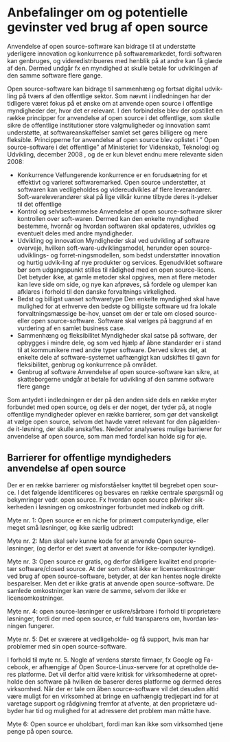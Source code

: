 # Anbefalinger om og potentielle gevinster ved brug af open source

Anvendelse af open source-software kan bidrage til at understøtte yderligere innovation og konkurrence på softwaremarkedet, fordi softwaren kan genbruges, og videredistribueres med henblik på at andre kan få glæde af den. Dermed undgår fx en myndighed at skulle betale for udviklingen af den samme software flere gange.

Open source-software kan bidrage til sammenhæng og fortsat digital udvik-ling på tværs af den offentlige sektor. Som nævnt i indledningen har der tidligere været fokus på et ønske om at anvende open source i offentlige myndigheder der, hvor det er relevant. I den forbindelse blev der opstillet en række principper for anvendelse af open source i det offentlige, som skulle sikre de offentlige institutioner store valgmuligheder og innovation samt understøtte, at softwareanskaffelser samlet set gøres billigere og mere fleksible. Principperne for anvendelse af open source blev oplistet i ” Open source-software i det offentlige” af Ministeriet for Videnskab, Teknologi og Udvikling, december 2008 , og de er kun blevet endnu mere relevante siden 2008: 

  * Konkurrence
    Velfungerende konkurrence er en forudsætning for et effektivt og varieret softwaremarked. Open source understøtter, at softwaren kan vedligeholdes og videreudvikles af flere leverandører. Soft-wareleverandører skal på lige vilkår kunne tilbyde deres it-ydelser til det offentlige
  * Kontrol og selvbestemmelse
    Anvendelse af open source-software sikrer kontrollen over soft-waren. Dermed kan den enkelte myndighed bestemme, hvornår og hvordan softwaren skal opdateres, udvikles og eventuelt deles med andre myndigheder.
  * Udvikling og innovation
    Myndigheder skal ved udvikling af software overveje, hvilken soft-ware-udviklingsmodel, herunder open source-udviklings- og forret-ningsmodellen, som bedst understøtter innovation og hurtig udvik-ling af nye produkter og services. Egenudviklet software bør som udgangspunkt stilles til rådighed med en open source-licens. Det betyder ikke, at gamle metoder skal opgives, men at flere metoder kan leve side om side, og nye kan afprøves, så fordele og ulemper kan afklares i forhold til den danske forvaltnings virkelighed.
  * Bedst og billigst uanset softwaretype
    Den enkelte myndighed skal have mulighed for at erhverve den bedste og billigste software ud fra lokale forvaltningsmæssige be-hov, uanset om der er tale om closed source- eller open source-software. Software skal vælges på baggrund af en vurdering af en samlet business case.
  * Sammenhæng og fleksibilitet
    Myndigheder skal satse på software, der opbygges i mindre dele, og som ved hjælp af åbne standarder er i stand til at kommunikere med andre typer software. Derved sikres det, at enkelte dele af software-systemet uafhængigt kan udskiftes til gavn for fleksibilitet, genbrug og konkurrence på området.
  * Genbrug af software
    Anvendelse af open source-software kan sikre, at skatteborgerne undgår at betale for udvikling af den samme software flere gange

Som antydet i indledningen er der på den anden side dels en række myter forbundet med open source, og dels er der noget, der tyder på, at nogle offentlige myndigheder oplever en række barrierer, som gør det vanskeligt at vælge open source, selvom det havde været relevant for den pågælden-de it-løsning, der skulle anskaffes. Nedenfor analyseres mulige barrierer for anvendelse af open source, som man med fordel kan holde sig for øje.

## Barrierer for offentlige myndigheders anvendelse af open source 

Der er en række barrierer og misforståelser knyttet til begrebet open sour-ce. I det følgende identificeres og besvares en række centrale spørgsmål og bekymringer vedr. open source. Fx hvordan open source påvirker sik-kerheden i løsningen og omkostninger forbundet med indkøb og drift.  

Myte nr. 1: Open source er en niche for primært computerkyndige, eller meget små løsninger, og ikke særlig udbredt

Myte nr. 2: Man skal selv kunne kode for at anvende Open source-løsninger, (og derfor er det svært at anvende for ikke-computer kyndige). 

Myte nr. 3: Open source er gratis, og derfor dårligere kvalitet end proprie-tær software/closed source. At der som oftest ikke er licensomkostninger ved brug af open source-software, betyder, at der kan hentes nogle direkte besparelser. Men det er ikke gratis at anvende open source-software. De samlede omkostninger kan være de samme, selvom der ikke er licensomkostninger.

Myte nr. 4: open source-løsninger er usikre/sårbare i forhold til proprietære løsninger, fordi der med open source, er fuld transparens om, hvordan løs-ningen fungerer.  

Myte nr. 5: Det er sværere at vedligeholde- og få support, hvis man har problemer med sin open source-software. 

I forhold til myte nr. 5. Nogle af verdens største firmaer, fx Google og Fa-cebook, er afhængige af Open Source-Linux-servere for at opretholde de-res platforme. Det vil derfor altid være kritisk for virksomhederne at opret-holde den software på hvilken de baserer deres platforme og dermed deres virksomhed. Når der er tale om åben source-software vil det desuden altid være muligt for en virksomhed at bringe en uafhængig tredjepart ind for at varetage support og rådgivning fremfor at afvente, at den proprietære ud-byder har tid og mulighed for at adressere det problem man måtte have.

Myte 6: Open source er uholdbart, fordi man kan ikke som virksomhed tjene penge på open source.
